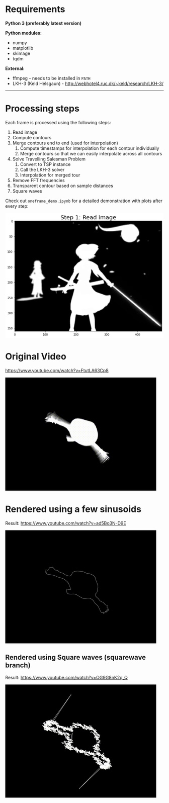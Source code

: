 # Requirements

**Python 3 (preferably latest version)**

**Python modules:**
- numpy
- matplotlib
- skimage
- tqdm

**External:**
- ffmpeg - needs to be installed in `PATH`
- LKH-3 (Keld Helsgaun) - http://webhotel4.ruc.dk/~keld/research/LKH-3/

---
# Processing steps
Each frame is processed using the following steps:
1. Read image
2. Compute contours
3. Merge contours end to end (used for interpolation)
    1. Compute timestamps for interpolation for each contour individually
    2. Merge contours so that we can easily interpolate across all contours
4. Solve Travelling Salesman Problem
    1. Convert to TSP instance
    2. Call the LKH-3 solver
    3. Interpolation for merged tour
5. Remove FFT frequencies
6. Transparent contour based on sample distances
7. Square waves

Check out `oneframe_demo.ipynb` for a detailed demonstration with plots after every step:

![](gifs/steps.gif) 

# Original Video
https://www.youtube.com/watch?v=FtutLA63Cp8

![](gifs/orig.gif)

# Rendered using a few sinusoids
Result: https://www.youtube.com/watch?v=ad5Bo3N-D9E

![](gifs/fourier48.gif)


## Rendered using Square waves (squarewave branch)
Result: https://www.youtube.com/watch?v=OG9G8nK2q_Q

![](gifs/squarewave96.gif)